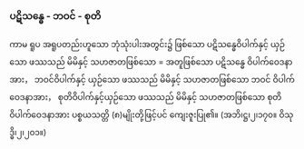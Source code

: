 ### ပဋိသန္ဓေ - ဘဝင် - စုတိ

ကာမ ရူပ အရူပတည်းဟူသော ဘုံသုံးပါးအတွင်း၌ ဖြစ်သော ပဋိသန္ဓေဝိပါက်နှင့် ယှဉ်သော ဖဿသည်
မိမိနှင့် သဟဇာတဖြစ်သော = အတူဖြစ်သော ပဋိသန္ဓေ ဝိပါက်ဝေဒနာအား， ဘဝင်ဝိပါက်နှင့် ယှဉ်သော
ဖဿသည် မိမိနှင့် သဟဇာတဖြစ်သော ဘဝင် ဝိပါက်ဝေဒနာအား， စုတိဝိပါက်နှင့်ယှဉ်သော ဖဿသည် မိမိနှင့်
သဟဇာတဖြစ်သော စုတိ ဝိပါက်ဝေဒနာအား ပစ္စယသတ္တိ (၈)မျိုးတို့ဖြင့်ပင် ကျေးဇူးပြု၏။
<r>(အဘိ၊ဋ္ဌ၊၂၊၁၇၀။ ဝိသုဒ္ဓိ၊၂၊၂၀၁။)</r>